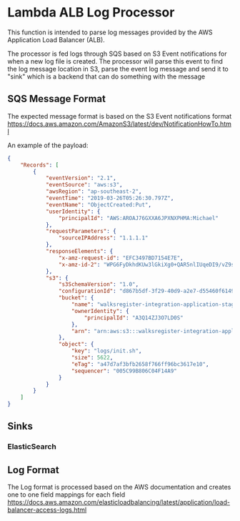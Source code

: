 # Lambda ALB Log Processor

This function is intended to parse log messages provided by the AWS Application Load Balancer (ALB).

The processor is fed logs through SQS based on S3 Event notifications for when a new log file is created. The processor will parse this event to find the log message location in S3, parse the event log message and send it to "sink" which is a backend that can do something with the message

## SQS Message Format

The expected message format is based on the S3 Event notifications format https://docs.aws.amazon.com/AmazonS3/latest/dev/NotificationHowTo.html 

An example of the payload:

```json
{
    "Records": [
        {
            "eventVersion": "2.1",
            "eventSource": "aws:s3",
            "awsRegion": "ap-southeast-2",
            "eventTime": "2019-03-26T05:26:30.797Z",
            "eventName": "ObjectCreated:Put",
            "userIdentity": {
                "principalId": "AWS:AROAJ76GXXA6JPXNXPHMA:Michael"
            },
            "requestParameters": {
                "sourceIPAddress": "1.1.1.1"
            },
            "responseElements": {
                "x-amz-request-id": "EFC3497BD7154E7E",
                "x-amz-id-2": "WPG6FyDkhdKUw3lGkiXg0+QAR5nlIUqeDI9/vZ9spAHZHxlNoWkYroYWS/57Zdg7Knepdt5wnT4="
            },
            "s3": {
                "s3SchemaVersion": "1.0",
                "configurationId": "d867b5df-3f29-40d9-a2e7-d55460f6149e",
                "bucket": {
                    "name": "walksregister-integration-application-stage",
                    "ownerIdentity": {
                        "principalId": "A3Q14ZJ3O7LD0S"
                    },
                    "arn": "arn:aws:s3:::walksregister-integration-application-stage"
                },
                "object": {
                    "key": "logs/init.sh",
                    "size": 5622,
                    "eTag": "a47d7af3bfb2658f766ff96bc3617e10",
                    "sequencer": "005C99B806C04F14A9"
                }
            }
        }
    ]
}
```

## Sinks

### ElasticSearch

## Log Format

The Log format is processed based on the AWS documentation and creates one to one field mappings for each field
https://docs.aws.amazon.com/elasticloadbalancing/latest/application/load-balancer-access-logs.html
